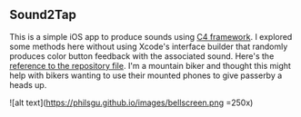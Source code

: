 ## Sound2Tap

This is a simple iOS app to produce sounds using [C4 framework](http://www.c4ios.com). I explored some methods here without using Xcode's interface builder that randomly produces color button feedback with the associated sound.  Here's the [reference to the repository file](https://github.com/philsgu/bell-sound-swift-app-). I'm a mountain biker and thought this might help with bikers wanting to use their mounted phones to give passerby a heads up.  

![alt text](https://philsgu.github.io/images/bellscreen.png =250x)
